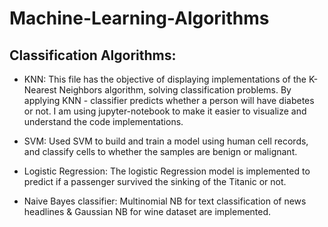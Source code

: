 # Machine-Learning-Algorithms

## Classification Algorithms:
  - KNN:
  This file has the objective of displaying implementations of the K-Nearest Neighbors algorithm, solving classification problems. By applying KNN - classifier predicts whether a person will have diabetes or not.  I am using jupyter-notebook to make it easier to visualize and understand the code implementations. 
  
  - SVM:
  Used SVM to build and train a model using human cell records, and classify cells to whether the samples are benign or malignant.
  
  - Logistic Regression:
   The logistic Regression model is implemented to predict if a passenger survived the sinking of the Titanic or not.
   
   - Naive Bayes classifier:
   Multinomial NB for text classification of news headlines  & Gaussian NB for wine dataset are implemented.
